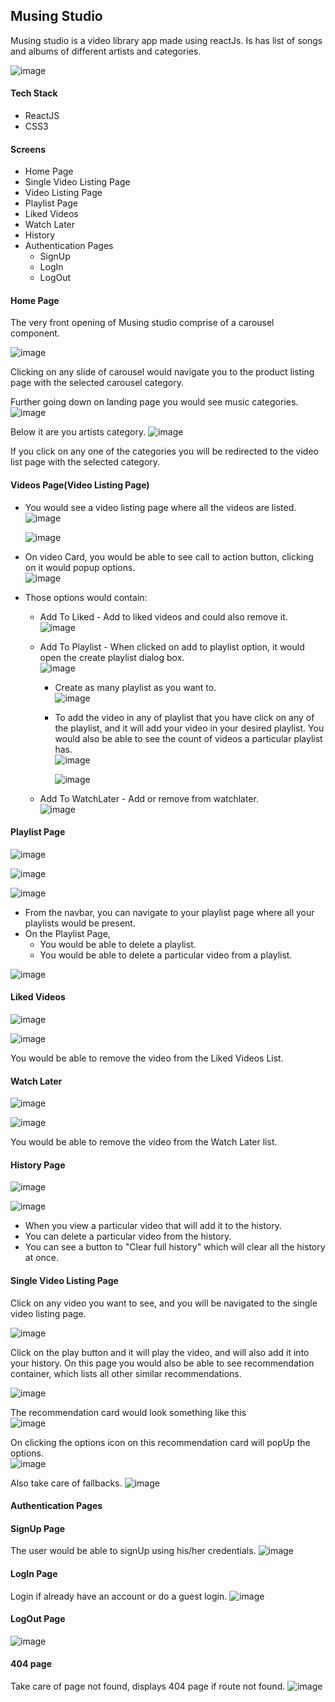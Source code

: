 ## Musing Studio

Musing studio is a video library app made using reactJs. Is has list of songs and albums of different artists and categories. 

![image](https://user-images.githubusercontent.com/82696858/183910914-0ac458d3-a5da-4d59-b990-9592578ba48d.png)


#### Tech Stack
* ReactJS
* CSS3

#### Screens
* Home Page
* Single Video Listing Page
* Video Listing Page
* Playlist Page
* Liked Videos
* Watch Later
* History
* Authentication Pages
  - SignUp
  - LogIn
  - LogOut
  
#### Home Page
The very front opening of Musing studio comprise of a carousel component.

![image](https://user-images.githubusercontent.com/82696858/183913491-15ebaeb9-8e15-43f2-9941-f2848c6b95d4.png)

Clicking on any slide of carousel would navigate you to the product listing page with the selected carousel category.

Further going down on landing page you would see music categories.
![image](https://user-images.githubusercontent.com/82696858/183913901-23c1e637-1a1e-4626-aadf-5db3f2ab5710.png)

Below it are you artists category.
![image](https://user-images.githubusercontent.com/82696858/183914078-a0b6cd30-4493-41b2-aa3e-1b8a49e20cca.png)

If you click on any one of the categories you will be redirected to the video list page with the selected category.

#### Videos Page(Video Listing Page)
- You would see a video listing page where all the videos are listed.
![image](https://user-images.githubusercontent.com/82696858/183914609-99047a13-0feb-4ede-95e2-8905d96a0208.png)

    ![image](https://user-images.githubusercontent.com/82696858/183916226-e83b4092-dae8-445f-a1d6-f5c538af76f6.png)

- On video Card, you would be able to see call to action button, clicking on it would popup options.<br>
![image](https://user-images.githubusercontent.com/82696858/183916669-94d8619a-9133-4f0a-94d4-3999936df851.png)

 - Those options would contain:
   * Add To Liked - Add to liked videos and could also remove it.<br>
   ![image](https://user-images.githubusercontent.com/82696858/183939016-42719219-a7a5-4ae2-8a23-a5aeded4c286.png)

   * Add To Playlist - When clicked on add to playlist option, it would open the create playlist dialog box.<br>
   ![image](https://user-images.githubusercontent.com/82696858/183939555-ef518bbf-e33b-4821-b9a7-0466c0f2a62c.png)

      - Create as many playlist as you want to.<br>
      ![image](https://user-images.githubusercontent.com/82696858/183939965-e4155a67-1fa6-4887-a03e-b7321f738f9d.png)

      - To add the video in any of playlist that you have click on any of the playlist, and it will add your video in your desired playlist. You would also be able to see the count of videos a particular playlist has.<br>
      ![image](https://user-images.githubusercontent.com/82696858/183940980-199dcb74-a0d2-4a50-875a-934c50f91dc3.png)
    
          ![image](https://user-images.githubusercontent.com/82696858/183941288-1415208d-910e-48e1-8070-ca44562b6e74.png)
      
   * Add To WatchLater - Add or remove from watchlater.<br>
   ![image](https://user-images.githubusercontent.com/82696858/183939171-1c6d9023-386a-4745-9f63-5418442b34a1.png)

#### Playlist Page
![image](https://user-images.githubusercontent.com/82696858/183938740-157b3956-19c3-4737-8009-aa5799d62e3c.png)

![image](https://user-images.githubusercontent.com/82696858/183940824-67ffb7d7-9810-44c9-b383-0ae398cff226.png)

![image](https://user-images.githubusercontent.com/82696858/183941776-dd307c59-a336-4102-96a9-5c8e8c9c2728.png)

- From the navbar, you can navigate to your playlist page where all your playlists would be present.
- On the Playlist Page,
    - You would be able to delete a playlist.
    - You would be able to delete a particular video from a playlist.
    
![image](https://user-images.githubusercontent.com/82696858/183943490-6fdd31ce-d27c-425b-adca-9e50aec5c95c.png)

#### Liked Videos
![image](https://user-images.githubusercontent.com/82696858/183943844-305d450f-7fe5-44f9-9a25-b2e30fad349d.png)

![image](https://user-images.githubusercontent.com/82696858/183944472-3b4991a9-fa9e-4c79-a852-2f5cfeb556bb.png)

You would be able to remove the video from the Liked Videos List.

#### Watch Later
![image](https://user-images.githubusercontent.com/82696858/183944978-fc58d1dd-b7c5-4e64-8b89-394e4cb9c048.png)

![image](https://user-images.githubusercontent.com/82696858/183945185-8382c9a8-86e0-45c4-915f-f12a13474c39.png)

You would be able to remove the video from the Watch Later list.

#### History Page
![image](https://user-images.githubusercontent.com/82696858/183945500-ecc32e7b-948d-4b3e-af53-ab0503ff6011.png)

![image](https://user-images.githubusercontent.com/82696858/183946077-432b4bd8-4116-4b9d-8abf-3794ff75f169.png)

- When you view a particular video that will add it to the history.
- You can delete a particular video from the history.
- You can see a button to "Clear full history" which will clear all the history at once.

#### Single Video Listing Page
Click on any video you want to see, and you will be navigated to the single video listing page.

![image](https://user-images.githubusercontent.com/82696858/183947609-5b240af5-9e8a-451d-8452-5a4ae2181b6e.png)

Click on the play button and it will play the video, and will also add it into your history. On this page you would also be able to see recommendation container, which lists all other similar recommendations.

![image](https://user-images.githubusercontent.com/82696858/183948614-86699daf-c5d0-4618-92ab-0ab4d2687b06.png)

The recommendation card would look something like this<br>
![image](https://user-images.githubusercontent.com/82696858/183949062-0b291d5a-a986-48c8-a3c4-cc09aa4e2143.png)

On clicking the options icon on this recommendation card will popUp the options.<br>
![image](https://user-images.githubusercontent.com/82696858/183949480-1b5fb608-84fb-45b3-bb93-639ba0d025ac.png)

Also take care of fallbacks.
![image](https://user-images.githubusercontent.com/82696858/183953322-744a88df-27c9-42f9-bfcd-c80ff112dcee.png)


#### Authentication Pages
#### SignUp Page
The user would be able to signUp using his/her credentials.
![image](https://user-images.githubusercontent.com/82696858/183950282-709cc8ce-16e9-486a-bb21-0457826ad1db.png)

#### LogIn Page
Login if already have an account or do a guest login.
![image](https://user-images.githubusercontent.com/82696858/183951200-c90c8af8-a6c3-40cf-8acd-d36917f051eb.png)

#### LogOut Page
![image](https://user-images.githubusercontent.com/82696858/183951667-9397e02d-e7e8-4f49-8ef5-454583be8c8b.png)

#### 404 page
Take care of page not found, displays 404 page if route not found.
![image](https://user-images.githubusercontent.com/82696858/183952622-365f6363-275d-409f-aaf1-953ff9b7f728.png)
